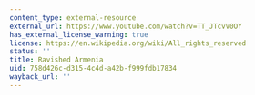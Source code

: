 ```yaml
---
content_type: external-resource
external_url: https://www.youtube.com/watch?v=TT_JTcvV0OY
has_external_license_warning: true
license: https://en.wikipedia.org/wiki/All_rights_reserved
status: ''
title: Ravished Armenia
uid: 758d426c-d315-4c4d-a42b-f999fdb17834
wayback_url: ''
---
```

